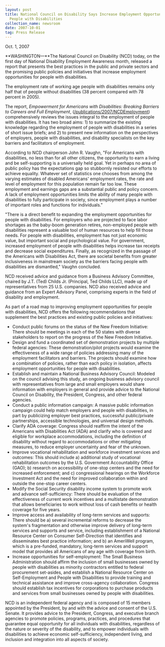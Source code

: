 ```yaml
---
layout: post
title: National Council on Disability Says Increase Employment Opportunities for
  People with Disabilities
collection_name: newsroom
date: 2007-10-01
tag: Press Release
---
```

O﻿ct. 1, 2007

**WASHINGTON—**The National Council on Disability (NCD) today, on the first day of National Disability Employment Awareness month, released a report that presents the best practices in the public and private sectors and the promising public policies and initiatives that increase employment opportunities for people with disabilities.

The employment rate of working age people with disabilities remains only half that of people without disabilities (38 percent compared with 78 percent in 2005).

The report, *Empowerment for Americans with Disabilities: Breaking Barriers to Careers and Full Employment*, ([/publications/2007/NCDEmployment](https://ncd.gov/publications/2007/Oct2007 "/newsroom/publications/2007/NCDEmployment_20071001.htm")) comprehensively reviews the issues integral to the employment of people with disabilities. It has two broad aims: 1) to summarize the existing knowledge regarding the employment of people with disabilities in a series of short issue briefs; and 2) to present new information on the perspectives of employers, people with disabilities, and disability specialists on the key barriers and facilitators of employment.

According to NCD chairperson John R. Vaughn, "For Americans with disabilities, no less than for all other citizens, the opportunity to earn a living and be self-supporting is a universally held goal. Yet in perhaps no area of public policy has the expectations gap so stubbornly resisted our efforts to achieve equality. Whatever set of statistics one chooses from among the varying estimates of disabled Americans' employment rates, the rate and level of employment for this population remain far too low. These employment and earnings gaps are a substantial public and policy concern. A lack of employment opportunities limits the ability of many people with disabilities to fully participate in society, since employment plays a number of important roles and functions for individuals."

"There is a direct benefit to expanding the employment opportunities for people with disabilities. For employers who are projected to face labor shortages as the baby-boom generation retires, non-employed people with disabilities represent a valuable tool of human resources to help fill those needs. For people with disabilities, employment has not just economic value, but important social and psychological value. For government, increased employment of people with disabilities helps increase tax receipts and decrease social expenditures. Finally, as recognized in the passage of the Americans with Disabilities Act, there are societal benefits from greater inclusiveness in mainstream society as the barriers facing people with disabilities are dismantled," Vaughn concluded.

NCD received advice and guidance from a Business Advisory Committee, chaired by J.T. (Ted) Childs Jr. (Principal, Ted Childs LLC), made up of representatives from 25 U.S. companies. NCD also received advice and guidance from an Expert Advisory Panel, comprising experts in the field of disability and employment.

As part of a road map to improving employment opportunities for people with disabilities, NCD offers the following recommendations that supplement the best practices and existing public policies and initiatives:

* Conduct public forums on the status of the New Freedom Initiative: There should be meetings in each of the 50 states with diverse stakeholders to report on the progress of the New Freedom Initiative.
* Design and fund a coordinated set of demonstration projects by multiple federal agencies: These demonstration/pilot projects would examine the effectiveness of a wide range of policies addressing many of the employment facilitators and barriers. The projects should examine how a combination of policies, rather than each policy in isolation, affects employment opportunities for people with disabilities.
* Establish and maintain a National Business Advisory Council: Modeled on the council advising this study, an ongoing business advisory council with representatives from large and small employers would share information with employers in general and provide advice to the National Council on Disability, the President, Congress, and other federal agencies.
* Conduct a public information campaign: A massive public information campaign could help match employers and people with disabilities, in part by publicizing employer best practices, successful public/private partnerships, accessible technologies, and universal design methods.
* Clarify ADA coverage: Congress should reaffirm the intent of the Americans with Disabilities Act (ADA) and clarify who is covered and eligible for workplace accommodations, including the definition of disability without regard to accommodations or other mitigating measures, to reduce employer uncertainty and fear of the unknown.
* Improve vocational rehabilitation and workforce investment services and outcomes: This should include a) additional study of vocational rehabilitation outcomes by the U.S. Government Accountability Office (GAO); b) research on accessibility of one-stop centers and the need for increased enforcement; and c) congressional hearings on the Workforce Investment Act and the need for improved collaboration within and outside the one-stop career centers.
* Modify the Social Security disability income system to promote work and advance self-sufficiency: There should be evaluation of the effectiveness of current work incentives and a multistate demonstration that allows beneficiaries to work without loss of cash benefits or health coverage for five years.
* Improve access and availability of long-term services and supports: There should be a) several incremental reforms to decrease the system's fragmentation and otherwise improve delivery of long-term services and supports and service, including establishment of a National Resource Center on Consumer Self-Direction that identifies and disseminates best practice information; and b) an AmeriWell program, which is a pre-funded, mandatory, long-term services and support model that provides all Americans of any age with coverage from birth.
* Increase opportunities for self-employment: The Small Business Administration should affirm the inclusion of small businesses owned by people with disabilities as minority contractors entitled to federal procurement set-asides, and establish a National Resource Center on Self-Employment and People with Disabilities to provide training and technical assistance and improve cross-agency collaboration. Congress should establish tax incentives for corporations to purchase products and services from small businesses owned by people with disabilities.

NCD is an independent federal agency and is composed of 15 members appointed by the President, by and with the advice and consent of the U.S. Senate. It provides advice to the President, Congress, and executive branch agencies to promote policies, programs, practices, and procedures that guarantee equal opportunity for all individuals with disabilities, regardless of the nature or severity of the disability, and to empower individuals with disabilities to achieve economic self-sufficiency, independent living, and inclusion and integration into all aspects of society.
